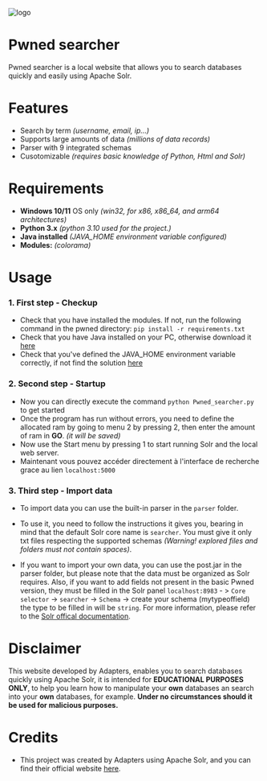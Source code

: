 ![logo](https://i.postimg.cc/HsbffSqw/Screenshot-2024-05-13-213529.png)

# Pwned searcher

Pwned searcher is a local website that allows you to search databases quickly and easily using Apache Solr.

# Features 
- Search by term *(username, email, ip...)*
- Supports large amounts of data *(millions of data records)*
- Parser with 9 integrated schemas
- Cusotomizable *(requires basic knowledge of Python, Html and Solr)*

# Requirements 
- **Windows 10/11** OS only *(win32, for x86, x86_64, and arm64 architectures)*
- **Python 3.x** *(python 3.10 used for the project.)*
- **Java installed** *(JAVA_HOME environment variable configured)*
- **Modules:** *(colorama)*

# Usage 
### 1. First step - Checkup
- Check that you have installed the modules. If not, run the following command in the pwned directory: `pip install -r requirements.txt`
- Check that you have Java installed on your PC, otherwise download it [here](https://www.java.com/download/ie_manual.jsp)
- Check that you've defined the JAVA_HOME environment variable correctly, if not find the solution [here](https://stackoverflow.com/questions/11161248/setting-java-home)

### 2. Second step - Startup
- Now you can directly execute the command `python Pwned_searcher.py` to get started
- Once the program has run without errors, you need to define the allocated ram by going to menu 2 by pressing 2, then enter the amount of ram in **GO**. *(it will be saved)*
- Now use the Start menu by pressing 1 to start running Solr and the local web server.
- Maintenant vous pouvez accéder directement à l'interface de recherche grace au lien `localhost:5000`

### 3. Third step - Import data
- To import data you can use the built-in parser in the `parser` folder.
- To use it, you need to follow the instructions it gives you, bearing in mind that the default Solr core name is `searcher`. You must give it only txt files respecting the supported schemas *(Warning! explored files and folders must not contain spaces)*.

- If you want to import your own data, you can use the post.jar in the parser folder, but please note that the data must be organized as Solr requires. Also, if you want to add fields not present in the basic Pwned version, they must be filled in the Solr panel `localhost:8983` - > `Core selector` -> `searcher` -> `Schema` -> create your schema (mytypeoffield) the type to be filled in will be `string`. For more information, please refer to the [Solr offical documentation](https://solr.apache.org/guide/8_8/post-tool.html). 

# Disclaimer 
This website developed by Adapters, enables you to search databases quickly using Apache Solr, it is intended for **EDUCATIONAL PURPOSES ONLY**, to help you learn how to manipulate your **own** databases an search into your **own** databases, for example. **Under no circumstances should it be used for malicious purposes.**

# Credits
- This project was created by Adapters using Apache Solr, and you can find their official website [here](https://solr.apache.org/).